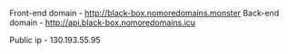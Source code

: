 Front-end domain - http://black-box.nomoredomains.monster
Back-end domain - http://api.black-box.nomoredomains.icu

Public ip - 130.193.55.95
